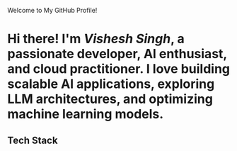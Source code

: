 Welcome to My GitHub Profile!

# Hi there! I'm *Vishesh Singh*, a passionate developer, Al enthusiast, and cloud practitioner. I love building scalable Al applications, exploring LLM architectures, and optimizing machine learning models.

## Tech Stack


